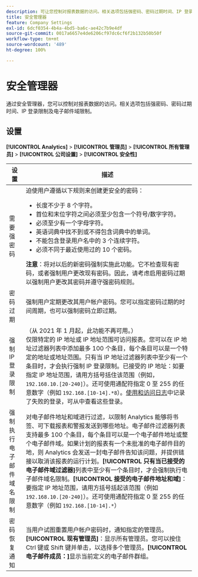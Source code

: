 ```yaml
---
description: 可让您控制对报表数据的访问。相关选项包括强密码、密码过期时间、IP 登录限制及电子邮件域限制。
title: 安全管理器
feature: Company Settings
exl-id: 6dcf0354-4b4a-4bd5-ba6c-ae42c7b9e4df
source-git-commit: 0017a6657e4de6206cf97dc6cf6f2b132b50b50f
workflow-type: tm+mt
source-wordcount: '489'
ht-degree: 100%

---
```


# 安全管理器

通过安全管理器，您可以控制对报表数据的访问。相关选项包括强密码、密码过期时间、IP 登录限制及电子邮件域限制。

## 设置

**[!UICONTROL Analytics]** > **[!UICONTROL 管理员]** > **[!UICONTROL 所有管理员]** > **[!UICONTROL 公司设置]** > **[!UICONTROL 安全性]**

| 设置 | 描述 |
| --- | --- |
| 需要强密码 | 迫使用户遵循以下规则来创建更安全的密码： <ul><li>长度不少于 8 个字符。</li><li>首位和末位字符之间必须至少包含一个符号/数字字符。</li><li>必须至少有一个字母字符。</li><li>英语词典中找不到或不得包含词典中的单词。</li><li>不能包含登录用户名中的 3 个连续字符。</li><li>必须不同于最近使用过的 10 个密码。</li></ul>**注意**：将对以后的新密码强制实施此功能。它不检查现有密码，或者强制用户更改现有密码。因此，请考虑启用密码过期以强制用户更改其密码并遵守强密码规则。 |
| 密码过期 | 强制用户定期更改其用户帐户密码。您可以指定密码过期的时间周期，也可以强制密码立即过期。 |
| 强制 IP 登录限制 | （从 2021 年 1 月起，此功能不再可用。）<br>仅限特定的 IP 地址或 IP 地址范围可访问报表。您可以在 IP 地址过滤器列表中添加最多 100 个条目，每个条目可以是一个特定的地址或地址范围。只有当 IP 地址过滤器列表中至少有一个条目时，才会执行强制 IP 登录限制。已接受的 IP 地址：如要指定 IP 地址范围，请用方括号括住该范围（例如，`192.168.10.[20-240]`）。还可使用通配符指定 0 至 255 的任意数字（例如 `192.168.[10-14].*8`）。[使用和访问日志](https://experienceleague.adobe.com/docs/analytics/admin/admin-tools/logs.html#section_6FBAF92D9EA244809C45A78A2F0A7232)中记录了失败的登录，可从中查看这些登录。 |
| 强制执行电子邮件域名限制 | 对电子邮件地址和域进行过滤，以限制 Analytics 能够将书签、可下载报表和警报发送到哪些地址。电子邮件过滤器列表支持最多 100 个条目，每个条目可以是一个电子邮件地址或整个电子邮件域。如果计划的报表有一个未批准的电子邮件目的地，则 Analytics 会发送一封电子邮件告知该问题，并提供链接以取消该报表的运行计划。**[!UICONTROL 只有当已接受的电子邮件域过滤器]**&#x200B;列表中至少有一个条目时，才会强制执行电子邮件域名限制。**[!UICONTROL 接受的电子邮件地址和域]**：要指定 IP 地址范围，请用方括号括起该范围（例如 `192.168.10.[20-240]`）。还可使用通配符指定 0 至 255 的任意数字（例如 `192.168.[10-14].*`） |
| 密码恢复通知 | 当用户试图重置用户帐户密码时，通知指定的管理员。**[!UICONTROL 现有管理员]**：显示所有管理员。您可以按住 Ctrl 键或 Shift 键并单击，以选择多个管理员。**[!UICONTROL 电子邮件成员：]**&#x200B;显示当前定义的电子邮件群组。 |
